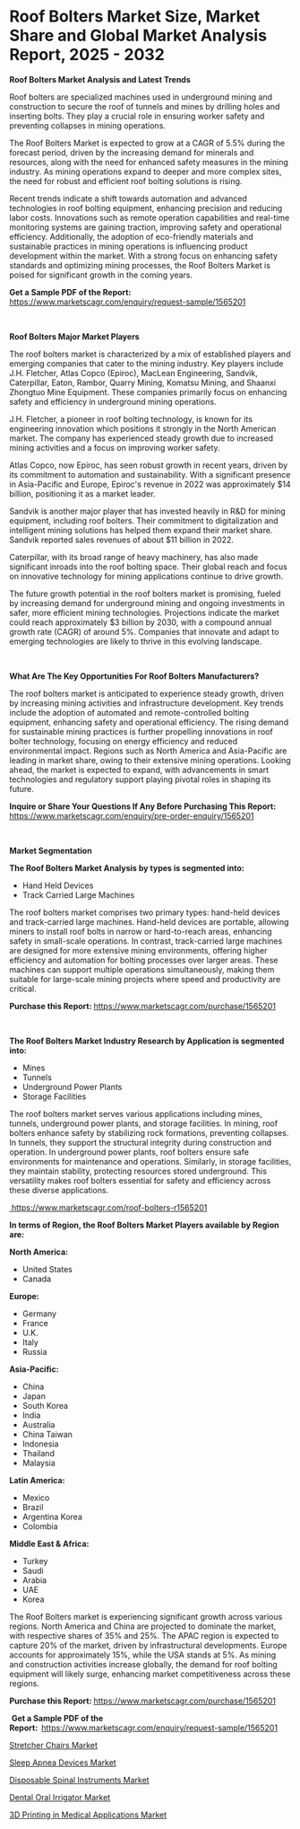<p><h1>Roof Bolters Market Size, Market Share and Global Market Analysis Report, 2025 - 2032</h1></p><p><strong>Roof Bolters Market Analysis and Latest Trends</strong></p>
<p><p>Roof bolters are specialized machines used in underground mining and construction to secure the roof of tunnels and mines by drilling holes and inserting bolts. They play a crucial role in ensuring worker safety and preventing collapses in mining operations.</p><p>The Roof Bolters Market is expected to grow at a CAGR of 5.5% during the forecast period, driven by the increasing demand for minerals and resources, along with the need for enhanced safety measures in the mining industry. As mining operations expand to deeper and more complex sites, the need for robust and efficient roof bolting solutions is rising. </p><p>Recent trends indicate a shift towards automation and advanced technologies in roof bolting equipment, enhancing precision and reducing labor costs. Innovations such as remote operation capabilities and real-time monitoring systems are gaining traction, improving safety and operational efficiency. Additionally, the adoption of eco-friendly materials and sustainable practices in mining operations is influencing product development within the market. With a strong focus on enhancing safety standards and optimizing mining processes, the Roof Bolters Market is poised for significant growth in the coming years.</p></p>
<p><strong>Get a Sample PDF of the Report:&nbsp;</strong> <a href="https://www.marketscagr.com/enquiry/request-sample/1565201?utm_campaign=3163&utm_medium=2&utm_source=Github&utm_content=ia&utm_term=08042025&utm_id=roof-bolters">https://www.marketscagr.com/enquiry/request-sample/1565201</a></p>
<p>&nbsp;</p>
<p><strong>Roof Bolters Major Market Players</strong></p>
<p><p>The roof bolters market is characterized by a mix of established players and emerging companies that cater to the mining industry. Key players include J.H. Fletcher, Atlas Copco (Epiroc), MacLean Engineering, Sandvik, Caterpillar, Eaton, Rambor, Quarry Mining, Komatsu Mining, and Shaanxi Zhongtuo Mine Equipment. These companies primarily focus on enhancing safety and efficiency in underground mining operations.</p><p>J.H. Fletcher, a pioneer in roof bolting technology, is known for its engineering innovation which positions it strongly in the North American market. The company has experienced steady growth due to increased mining activities and a focus on improving worker safety.</p><p>Atlas Copco, now Epiroc, has seen robust growth in recent years, driven by its commitment to automation and sustainability. With a significant presence in Asia-Pacific and Europe, Epiroc's revenue in 2022 was approximately $14 billion, positioning it as a market leader.</p><p>Sandvik is another major player that has invested heavily in R&D for mining equipment, including roof bolters. Their commitment to digitalization and intelligent mining solutions has helped them expand their market share. Sandvik reported sales revenues of about $11 billion in 2022.</p><p>Caterpillar, with its broad range of heavy machinery, has also made significant inroads into the roof bolting space. Their global reach and focus on innovative technology for mining applications continue to drive growth.</p><p>The future growth potential in the roof bolters market is promising, fueled by increasing demand for underground mining and ongoing investments in safer, more efficient mining technologies. Projections indicate the market could reach approximately $3 billion by 2030, with a compound annual growth rate (CAGR) of around 5%. Companies that innovate and adapt to emerging technologies are likely to thrive in this evolving landscape.</p></p>
<p>&nbsp;</p>
<p><strong>What Are The Key Opportunities For Roof Bolters Manufacturers?</strong></p>
<p><p>The roof bolters market is anticipated to experience steady growth, driven by increasing mining activities and infrastructure development. Key trends include the adoption of automated and remote-controlled bolting equipment, enhancing safety and operational efficiency. The rising demand for sustainable mining practices is further propelling innovations in roof bolter technology, focusing on energy efficiency and reduced environmental impact. Regions such as North America and Asia-Pacific are leading in market share, owing to their extensive mining operations. Looking ahead, the market is expected to expand, with advancements in smart technologies and regulatory support playing pivotal roles in shaping its future.</p></p>
<p><strong>Inquire or Share Your Questions If Any Before Purchasing This Report:</strong> <a href="https://www.marketscagr.com/enquiry/pre-order-enquiry/1565201?utm_campaign=3163&utm_medium=2&utm_source=Github&utm_content=ia&utm_term=08042025&utm_id=roof-bolters">https://www.marketscagr.com/enquiry/pre-order-enquiry/1565201</a></p>
<p>&nbsp;</p>
<p><strong>Market Segmentation</strong></p>
<p><strong>The Roof Bolters Market Analysis by types is segmented into:</strong></p>
<p><ul><li>Hand Held Devices</li><li>Track Carried Large Machines</li></ul></p>
<p><p>The roof bolters market comprises two primary types: hand-held devices and track-carried large machines. Hand-held devices are portable, allowing miners to install roof bolts in narrow or hard-to-reach areas, enhancing safety in small-scale operations. In contrast, track-carried large machines are designed for more extensive mining environments, offering higher efficiency and automation for bolting processes over larger areas. These machines can support multiple operations simultaneously, making them suitable for large-scale mining projects where speed and productivity are critical.</p></p>
<p><strong>Purchase this Report:&nbsp;</strong><a href="https://www.marketscagr.com/purchase/1565201?utm_campaign=3163&utm_medium=2&utm_source=Github&utm_content=ia&utm_term=08042025&utm_id=roof-bolters">https://www.marketscagr.com/purchase/1565201</a></p>
<p>&nbsp;</p>
<p><strong>The Roof Bolters Market Industry Research by Application is segmented into:</strong></p>
<p><ul><li>Mines</li><li>Tunnels</li><li>Underground Power Plants</li><li>Storage Facilities</li></ul></p>
<p><p>The roof bolters market serves various applications including mines, tunnels, underground power plants, and storage facilities. In mining, roof bolters enhance safety by stabilizing rock formations, preventing collapses. In tunnels, they support the structural integrity during construction and operation. In underground power plants, roof bolters ensure safe environments for maintenance and operations. Similarly, in storage facilities, they maintain stability, protecting resources stored underground. This versatility makes roof bolters essential for safety and efficiency across these diverse applications.</p></p>
<p><a href="https://www.marketscagr.com/roof-bolters-r1565201?utm_campaign=3163&utm_medium=2&utm_source=Github&utm_content=ia&utm_term=08042025&utm_id=roof-bolters">&nbsp;https://www.marketscagr.com/roof-bolters-r1565201</a></p>
<p><strong>In terms of Region, the Roof Bolters Market Players available by Region are:</strong></p>
<p>
    <p> <strong> North America: </strong>
        <ul>
            <li>United States</li>
            <li>Canada</li>
        </ul>
        </p> 
    <p> <strong> Europe: </strong>
        <ul>
            <li>Germany</li>
            <li>France</li>
            <li>U.K.</li>
            <li>Italy</li>
            <li>Russia</li>
        </ul>
        </p> 
    <p> <strong> Asia-Pacific: </strong>
        <ul>
            <li>China</li>
            <li>Japan</li>
            <li>South Korea</li>
            <li>India</li>
            <li>Australia</li>
            <li>China Taiwan</li>
            <li>Indonesia</li>
            <li>Thailand</li>
            <li>Malaysia</li>
        </ul>
        </p> 
    <p> <strong> Latin America: </strong>
        <ul>
            <li>Mexico</li>
            <li>Brazil</li>
            <li>Argentina Korea</li>
            <li>Colombia</li>
        </ul>
        </p> 
    <p> <strong> Middle East & Africa: </strong>
        <ul>
            <li>Turkey</li>
            <li>Saudi</li>
            <li>Arabia</li>
            <li>UAE</li>
            <li>Korea</li>
        </ul>
    </p>
    </p>
<p><p>The Roof Bolters market is experiencing significant growth across various regions. North America and China are projected to dominate the market, with respective shares of 35% and 25%. The APAC region is expected to capture 20% of the market, driven by infrastructural developments. Europe accounts for approximately 15%, while the USA stands at 5%. As mining and construction activities increase globally, the demand for roof bolting equipment will likely surge, enhancing market competitiveness across these regions.</p></p>
<p><strong>Purchase this Report: </strong><a href="https://www.marketscagr.com/purchase/1565201?utm_campaign=3163&utm_medium=2&utm_source=Github&utm_content=ia&utm_term=08042025&utm_id=roof-bolters">https://www.marketscagr.com/purchase/1565201</a></p>
<p>&nbsp;<strong>Get a Sample PDF of the Report:&nbsp;&nbsp;</strong><a href="https://www.marketscagr.com/enquiry/request-sample/1565201?utm_campaign=3163&utm_medium=2&utm_source=Github&utm_content=ia&utm_term=08042025&utm_id=roof-bolters">https://www.marketscagr.com/enquiry/request-sample/1565201</a></p>
<p><strong></strong></p>
<p><p><a href="https://www.linkedin.com/pulse/finding-growth-prospectsaided-through-stretcher-1ygyc?utm_campaign=3163&utm_medium=2&utm_source=Github&utm_content=ia&utm_term=08042025&utm_id=roof-bolters">Stretcher Chairs Market</a></p><p><a href="https://www.linkedin.com/pulse/sleep-apnea-devices-market-outlook-report-insights-kmlvc?utm_campaign=3163&utm_medium=2&utm_source=Github&utm_content=ia&utm_term=08042025&utm_id=roof-bolters">Sleep Apnea Devices Market</a></p><p><a href="https://www.linkedin.com/pulse/examining-market-forces-influencing-disposable-spinal-instruments-ftric?utm_campaign=3163&utm_medium=2&utm_source=Github&utm_content=ia&utm_term=08042025&utm_id=roof-bolters">Disposable Spinal Instruments Market</a></p><p><a href="https://www.linkedin.com/pulse/market-insights-global-dental-oral-irrigator-forecast-innovation-bl8dc?utm_campaign=3163&utm_medium=2&utm_source=Github&utm_content=ia&utm_term=08042025&utm_id=roof-bolters">Dental Oral Irrigator Market</a></p><p><a href="https://www.linkedin.com/pulse/3d-printing-medical-applications-market-size-grow-79-cagr-from-i9rsc?utm_campaign=3163&utm_medium=2&utm_source=Github&utm_content=ia&utm_term=08042025&utm_id=roof-bolters">3D Printing in Medical Applications Market</a></p></p>
